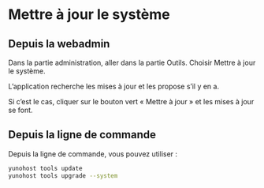 # Mettre à jour le système

## Depuis la webadmin

Dans la partie administration, aller dans la partie Outils.
Choisir Mettre à jour le système.

L’application recherche les mises à jour et les propose s’il y en a.

Si c’est le cas, cliquer sur le bouton vert « Mettre à jour » et les mises à
jour se font.

## Depuis la ligne de commande

Depuis la ligne de commande, vous pouvez utiliser :

``` bash
yunohost tools update 
yunohost tools upgrade --system
```
